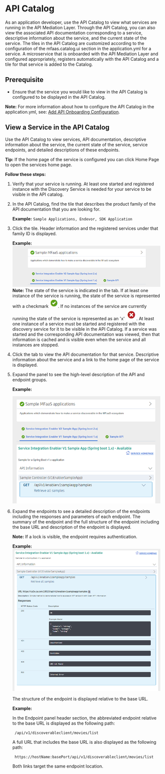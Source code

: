 # API Catalog

As an application developer, use the API Catalog to view what services are running in the API Mediation Layer. Through the API Catalog, you can also view the associated API documentation corresponding to a service, descriptive information about the service, and the current state of the service. The tiles in the API Catalog are customized according to the configuration of the mfaas.catalog.ui section in the application.yml for a service. A microservice that is onboarded with the API Mediation Layer and configured appropriately, registers automatically with the API Catalog and a tile for that service is added to the Catalog.

## Prerequisite

* Ensure that the service you would like to view in the API Catalog is configured to be displayed in the API Catalog.

**Note:** For more information about how to configure the API Catalog in the application.yml, see: [Add API Onboarding Configuration](topics/api-mediation/api-mediation-onboard-an-existing-spring-boot-rest-api-service.md).

## View a Service in the API Catalog 

Use the API Catalog to view services, API documentation, descriptive information about the service, the current state of the service, service endpoints, and detailed descriptions of these endpoints.

**Tip:** If the home page of the service is configured you can click Home Page to open the services home page.

**Follow these steps:**

1. Verify that your service is running. At least one started and registered instance with the Discovery Service is needed for your service to be visible in the API catalog.
2. In the API Catalog, find the tile that describes the product family of the API documentation that you are looking for.
   
    **Example:** `Sample Applications, Endevor, SDK Application` 
3. Click the tile. Header information and the registered services under that family ID is displayed.
    
    **Example:**
    ![Service Detail Information](diagrams/service-detail-info.PNG)
 **Note:** The state of the service is indicated in the tab. If at least one instance of the service is running, the state of the service is represented with a checkmark ![checkmark](diagrams/green-check.jpg). If no instances of the service are currently running the state of the service is represented as an 'x' ![x](diagrams/x-graphic.jpg). At least one instance of a service must be started and registered with the discovery service for it to be visible in the API Catalog. If a service was started and the corresponding API documentation was viewed, then that information is cached and is visible even when the service and all instances are stopped.  
4. Click the tab to view the API documentation for that service.
   Descriptive information about the service and a link to the home page of the service is displayed.
5. Expand the panel to see the high-level description of the API and endpoint groups.

    **Example:** 
    
    ![controller detail](diagrams/cntrlr-detail.PNG)
    
6. Expand the endpoints to see a detailed description of the endpoints including the responses and parameters of each endpoint.
   The summary of the endpoint and the full structure of the endpoint including the base URL and description of the endpoint is displayed.
   
   **Note:** If a lock is visible, the endpoint requires authentication.
   
   **Example:**
   ![endpoint detail](diagrams/endpoint-detail.PNG)
   
   The structure of the endpoint is displayed relative to the base URL.
   
   **Example:**
   
   In the Endpoint panel header section, the abbreviated endpoint relative to the base URL is displayed as the following path:
   ```aidl
    /api/v1/discoverableclient/movies/list
   ```
   A full URL that includes the base URL is also displayed as the following path:
   ```aidl
    https://hostName:basePort/api/v1/discoverableclient/movies/list
   ```
   Both links target the same endpoint location.